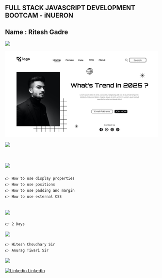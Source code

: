 ## FULL STACK JAVASCRIPT DEVELOPMENT BOOTCAM - iNUERON

## Name : Ritesh Gadre

![](https://img.shields.io/badge/Project%201-Deployed-green)

![](./1.png)

[![](https://img.shields.io/badge/-https%3A%2F%2Fstreet--style--design.netlify.app%2F-brightgreen)](https://street-style-design.netlify.app/)



# ![](https://img.shields.io/badge/-Learnings-orange)

```
👉 How to use display properties
👉 How to use positions
👉 How to use padding and margin
👉 How to use external CSS
```

## ![](https://img.shields.io/badge/-Time%20Taken-orange)
```
👉 2 Days
```

![](https://img.shields.io/badge/-Speacial%20Thanks-orange)
```
👉 Hitesh Choudhary Sir
👉 Anurag Tiwari Sir
```

![](https://img.shields.io/badge/-Connect%20with%20me-blue)

[![Linkedin](https://i.stack.imgur.com/gVE0j.png) LinkedIn](https://www.linkedin.com/in/ritesh-gadre-80a0a9188/)
